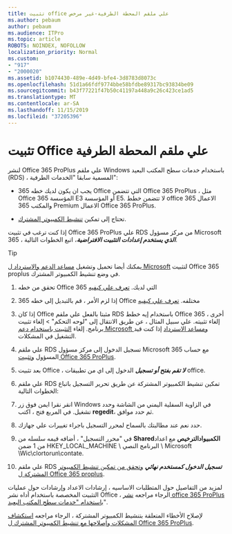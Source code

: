 ```yaml
---
title: تثبيت office علي ملقم المحطة الطرفية-غير مرخص
ms.author: pebaum
author: pebaum
ms.audience: ITPro
ms.topic: article
ROBOTS: NOINDEX, NOFOLLOW
localization_priority: Normal
ms.custom:
- "917"
- "2000020"
ms.assetid: b1074430-489e-4d49-bfe4-3d8783d8073c
ms.openlocfilehash: 51d1a66fdf9774bbe58bfdbe89317bc93834be09
ms.sourcegitcommit: b43f77221f47b50c41197a448a9c26c423ce1ad5
ms.translationtype: MT
ms.contentlocale: ar-SA
ms.lasthandoff: 11/15/2019
ms.locfileid: "37205396"
---
```

# <a name="installing-office-on-a-terminal-server"></a>تثبيت Office علي ملقم المحطة الطرفية

لنشر Office 365 ProPlus علي ملقم Windows باستخدام خدمات سطح المكتب البعيد (RDS) ، المسمية سابقا "الخدمات الطرفية":
  
- يجب ان يكون لديك خطه 365 Office التي تتضمن Office 365 ProPlus ، مثل Office 365 المؤسسة E3 أو المؤسسة E5. لا تتضمن خطط office 365 الاعمال والمكتب 365 Premium الاعمال Office 365 ProPlus.

- تحتاج إلى تمكين [تنشيط الكمبيوتر المشترك](https://docs.microsoft.com/DeployOffice/overview-of-shared-computer-activation-for-office-365-proplus).

إذا كنت ترغب في تثبيت Office 365 ProPlus علي RDS من مركز مسؤول Microsoft 365 ، ***الذي يستخدم إعدادات التثبيت الافتراضية***، اتبع الخطوات التالية.

> [!TIP]
> يمكنك أيضا تحميل وتشغيل [مساعد الدعم والاسترداد ل Microsoft](https://aka.ms/SaRA_OfficeSCA_M365Portal) لتثبيت Office 365 proplus في وضع تنشيط الكمبيوتر المشترك.
  
1. تحقق من خطه Office 365 التي لديك. [تعرف علي كيفيه](https://docs.microsoft.com/office365/admin/admin-overview/what-subscription-do-i-have)

2. إذا لزم الأمر ، قم بالتبديل إلى خطه 365 Office مختلفه. [تعرف علي كيفيه](https://docs.microsoft.com/office365/admin/subscriptions-and-billing/switch-to-a-different-plan)

3. إذا كان Office مثبتا بالفعل علي ملقم RDS باستخدام إيه خطط Office 365 أخرى ، إلغاء تثبيته. علي سبيل المثال ، عن طريق الانتقال إلى "لوحه التحكم" \> إلغاء تثبيت برنامج. إلغاء [التثبيت باستخدام دعم Microsoft ومساعد الاسترداد](https://aka.ms/SARA-OfficeUninstall-Alchemy) إذا كنت قيد التشغيل في المشكلات.

4. علي ملقم RDS تسجيل الدخول إلى مركز مسؤول Microsoft 365 مع حساب المسؤول [وتثبيت Office 365 ProPlus](https://portal.office.com/OLS/MySoftware.aspx).

5. بعد تثبيت Office ، ***لا تقم بفتح أو تسجيل*** الدخول إلى اي من تطبيقات office.

6. علي ملقم RDS تمكين تنشيط الكمبيوتر المشتركة عن طريق تحرير التسجيل باتباع الخطوات التالية:

1. انقر نقرا ايمن فوق زر Windows في الزاوية السفلية اليمني من الشاشة وحدد تشغيل. في المربع فتح ، اكتب **regedit**، ثم حدد موافق.

2. حدد نعم عند مطالبتك بالسماح لمحرر التسجيل باجراء تغييرات علي جهازك.

3. في "محرر التسجيل" ، أضافه قيمه سلسله من **Sharedالكمبيوادالترخيص** مع اعداد من 1 ضمن HKEY_LOCAL_MACHINE \ البرنامج النصي \ Microsoft \Wic\clortorun\contate.

7. علي ملقم RDS ***تسجيل الدخول كمستخدم نهائي*** [وتحقق من تمكين تنشيط الكمبيوتر المشتركة ل Office 365 proplus](https://docs.microsoft.com/DeployOffice/troubleshoot-issues-with-shared-computer-activation-for-office-365-proplus#verify-that-activation-for-office-365-proplus-succeeded).

لمزيد من التفاصيل حول المتطلبات الاساسيه ، إرشادات الاعداد وإرشادات حول عمليات التثبيت المخصصة باستخدام أداه نشر Office ، الرجاء مراجعه [نشر office 365 ProPlus باستخدام "خدمات سطح المكتب البعيد](https://docs.microsoft.com/DeployOffice/deploy-office-365-proplus-by-using-remote-desktop-services)".
  
لإصلاح الأخطاء المتعلقة بتنشيط الكمبيوتر المشتركة ، الرجاء مراجعه [استكشاف المشكلات وإصلاحها مع تنشيط الكمبيوتر المشترك ل Office 365 ProPlus](https://docs.microsoft.com/DeployOffice/troubleshoot-issues-with-shared-computer-activation-for-office-365-proplus).
  
